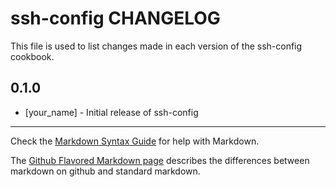 ssh-config CHANGELOG
====================

This file is used to list changes made in each version of the ssh-config cookbook.

0.1.0
-----
- [your_name] - Initial release of ssh-config

- - -
Check the [Markdown Syntax Guide](http://daringfireball.net/projects/markdown/syntax) for help with Markdown.

The [Github Flavored Markdown page](http://github.github.com/github-flavored-markdown/) describes the differences between markdown on github and standard markdown.
